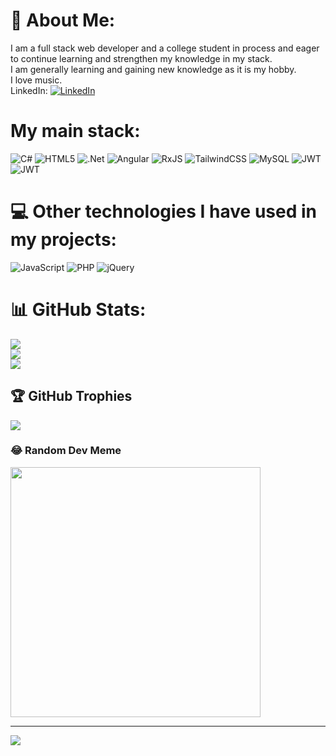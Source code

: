 # 💫 About Me:
I am a full stack web developer and a college student in process and eager to continue learning and strengthen my knowledge in my stack.<br>I am generally learning and gaining new knowledge as it is my hobby.<br>I love music.
<br>
LinkedIn: [![LinkedIn](https://img.shields.io/badge/LinkedIn-%230077B5.svg?logo=linkedin&logoColor=white)](https://linkedin.com/in/alejandro-de-jesús-páez-garrido-381657267) 

# My main stack:
![C#](https://img.shields.io/badge/c%23-%23239120.svg?style=for-the-badge&logo=csharp&logoColor=white) ![HTML5](https://img.shields.io/badge/html5-%23E34F26.svg?style=for-the-badge&logo=html5&logoColor=white) ![.Net](https://img.shields.io/badge/.NET-5C2D91?style=for-the-badge&logo=.net&logoColor=white) ![Angular](https://img.shields.io/badge/angular-%23DD0031.svg?style=for-the-badge&logo=angular&logoColor=white) ![RxJS](https://img.shields.io/badge/rxjs-%23B7178C.svg?style=for-the-badge&logo=reactivex&logoColor=white) ![TailwindCSS](https://img.shields.io/badge/tailwindcss-%2338B2AC.svg?style=for-the-badge&logo=tailwind-css&logoColor=white) ![MySQL](https://img.shields.io/badge/mysql-%2300000f.svg?style=for-the-badge&logo=mysql&logoColor=white) ![JWT](https://img.shields.io/badge/JWT-black?style=for-the-badge&logo=JSON%20web%20tokens) ![JWT](https://img.shields.io/badge/CSS-239120?&style=for-the-badge&logo=css3&logoColor=white)



# 💻 Other technologies I have used in my projects:
![JavaScript](https://img.shields.io/badge/javascript-%23323330.svg?style=for-the-badge&logo=javascript&logoColor=%23F7DF1E) ![PHP](https://img.shields.io/badge/php-%23777BB4.svg?style=for-the-badge&logo=php&logoColor=white) ![jQuery](https://img.shields.io/badge/jquery-%230769AD.svg?style=for-the-badge&logo=jquery&logoColor=white)  


# 📊 GitHub Stats:
![](https://github-readme-stats.vercel.app/api?username=alejandropg845&theme=dark&hide_border=false&include_all_commits=false&count_private=false)<br/>
![](https://github-readme-streak-stats.herokuapp.com/?user=alejandropg845&theme=dark&hide_border=false)<br/>
![](https://github-readme-stats.vercel.app/api/top-langs/?username=alejandropg845&theme=dark&hide_border=false&include_all_commits=false&count_private=false&layout=compact)

## 🏆 GitHub Trophies
![](https://github-profile-trophy.vercel.app/?username=alejandropg845&theme=radical&no-frame=false&no-bg=true&margin-w=4)

### 😂 Random Dev Meme
<img src='https://randommeme-five.vercel.app/' style="height: 400px;"/>

---
[![](https://visitcount.itsvg.in/api?id=alejandropg845&icon=0&color=0)](https://visitcount.itsvg.in)

<!-- Proudly created with GPRM ( https://gprm.itsvg.in ) -->
